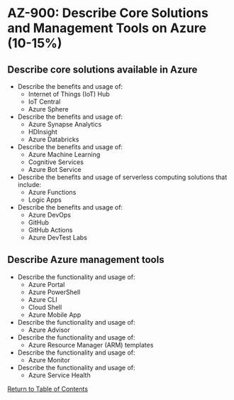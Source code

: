 # AZ-900: Describe Core Solutions and Management Tools on Azure (10-15%)

## Describe core solutions available in Azure
- Describe the benefits and usage of:
    - Internet of Things (IoT) Hub
    - IoT Central
    - Azure Sphere
- Describe the benefits and usage of:
    - Azure Synapse Analytics
    - HDInsight
    - Azure Databricks
- Describe the benefits and usage of:
    - Azure Machine Learning
    - Cognitive Services
    - Azure Bot Service
- Describe the benefits and usage of serverless computing solutions that include:
    - Azure Functions
    - Logic Apps
- Describe the benefits and usage of:
    - Azure DevOps
    - GitHub
    - GitHub Actions
    - Azure DevTest Labs

## Describe Azure management tools
- Describe the functionality and usage of:
    - Azure Portal
    - Azure PowerShell
    - Azure CLI
    - Cloud Shell
    - Azure Mobile App
- Describe the functionality and usage of:
    - Azure Advisor
- Describe the functionality and usage of:
    - Azure Resource Manager (ARM) templates
- Describe the functionality and usage of:
    - Azure Monitor
- Describe the functionality and usage of:
    - Azure Service Health

[Return to Table of Contents](README.md)
